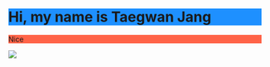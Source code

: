 
<!DOCTYPE html>
<html lang="ko">
      <head>
            <meta charset="UTF-8">
            <meta http-equiv="X-UA-Compatible" content="IE=edge">
            <meta name="viewport" content="width=device-width, initial-scale=1.0">
      </head>
      <body>
  <h1 style="background-color:DodgerBlue;"> Hi, my name is Taegwan Jang </h1>
  <p style="background-color:Tomato;"> Nice </p>
<img src="https://img.shields.io/badge/React-0A84FF?style=flat-square&logo=React&logoColor=white"/>
            </html>
